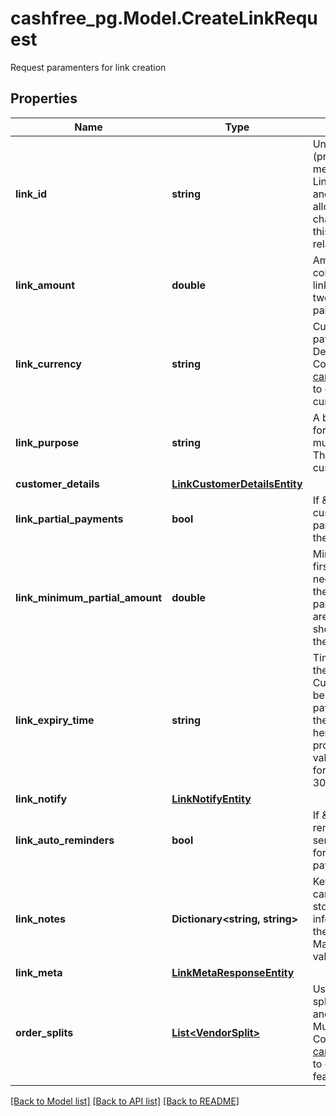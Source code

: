 # cashfree_pg.Model.CreateLinkRequest
Request paramenters for link creation

## Properties

Name | Type | Description | Notes
------------ | ------------- | ------------- | -------------
**link_id** | **string** | Unique Identifier (provided by merchant) for the Link. Alphanumeric and only - and _ allowed (50 character limit). Use this for other link-related APIs. | 
**link_amount** | **double** | Amount to be collected using this link. Provide upto two decimals for paise. | 
**link_currency** | **string** | Currency for the payment link. Default is INR. Contact care@cashfree.com to enable new currencies. | 
**link_purpose** | **string** | A brief description for which payment must be collected. This is shown to the customer. | 
**customer_details** | [**LinkCustomerDetailsEntity**](LinkCustomerDetailsEntity.md) |  | 
**link_partial_payments** | **bool** | If \&quot;true\&quot;, customer can make partial payments for the link. | [optional] 
**link_minimum_partial_amount** | **double** | Minimum amount in first installment that needs to be paid by the customer if partial payments are enabled. This should be less than the link_amount. | [optional] 
**link_expiry_time** | **string** | Time after which the link expires. Customers will not be able to make the payment beyond the time specified here. You can provide them in a valid ISO 8601 time format. Default is 30 days. | [optional] 
**link_notify** | [**LinkNotifyEntity**](LinkNotifyEntity.md) |  | [optional] 
**link_auto_reminders** | **bool** | If \&quot;true\&quot;, reminders will be sent to customers for collecting payments. | [optional] 
**link_notes** | **Dictionary&lt;string, string&gt;** | Key-value pair that can be used to store additional information about the entity. Maximum 5 key-value pairs | [optional] 
**link_meta** | [**LinkMetaResponseEntity**](LinkMetaResponseEntity.md) |  | [optional] 
**order_splits** | [**List&lt;VendorSplit&gt;**](VendorSplit.md) | Use this option to split order amount and settle to Multiple Vendors.  Contact care@cashfree.com to enable this feature. | [optional] 

[[Back to Model list]](../README.md#documentation-for-models) [[Back to API list]](../README.md#documentation-for-api-endpoints) [[Back to README]](../README.md)

